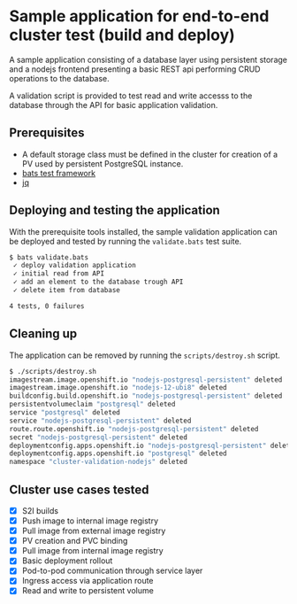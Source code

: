 # Sample application for end-to-end cluster test (build and deploy)

A sample application consisting of a database layer using persistent storage and a nodejs frontend presenting a basic REST api performing CRUD operations to the database.

A validation script is provided to test read and write accesss to the database through the API for basic application validation.

## Prerequisites
- A default storage class must be defined in the cluster for creation of a PV used by persistent PostgreSQL instance.
- [bats test framework](https://github.com/sstephenson/bats)
- [jq](https://stedolan.github.io/jq/)

## Deploying and testing the application

With the prerequisite tools installed, the sample validation application can be deployed and tested by running the `validate.bats` test suite.

```bash
$ bats validate.bats
 ✓ deploy validation application
 ✓ initial read from API
 ✓ add an element to the database trough API
 ✓ delete item from database

4 tests, 0 failures
```

## Cleaning up

The application can be removed by running the `scripts/destroy.sh` script.

```bash
$ ./scripts/destroy.sh
imagestream.image.openshift.io "nodejs-postgresql-persistent" deleted
imagestream.image.openshift.io "nodejs-12-ubi8" deleted
buildconfig.build.openshift.io "nodejs-postgresql-persistent" deleted
persistentvolumeclaim "postgresql" deleted
service "postgresql" deleted
service "nodejs-postgresql-persistent" deleted
route.route.openshift.io "nodejs-postgresql-persistent" deleted
secret "nodejs-postgresql-persistent" deleted
deploymentconfig.apps.openshift.io "nodejs-postgresql-persistent" deleted
deploymentconfig.apps.openshift.io "postgresql" deleted
namespace "cluster-validation-nodejs" deleted
```

## Cluster use cases tested

- [x] S2I builds
- [x] Push image to internal image registry
- [x] Pull image from external image registry
- [x] PV creation and PVC binding
- [x] Pull image from internal image registry
- [x] Basic deployment rollout
- [x] Pod-to-pod communication through service layer
- [x] Ingress access via application route
- [x] Read and write to persistent volume

